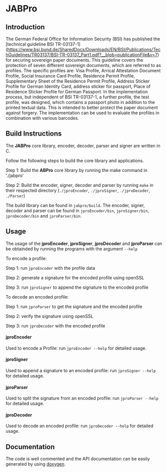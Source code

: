 # JABPro

## Introduction

The German Federal Office for Information Security (BSI) has published the [technical guideline BSI TR-03137-1] (https://www.bsi.bund.de/SharedDocs/Downloads/EN/BSI/Publications/TechGuidelines/TR03137/BSI-TR-03137_Part1.pdf?__blob=publicationFile&v=7) for securing sovereign paper documents. This guideline covers the protection of seven different sovereign documents, which are referred to as profiles. The specific profiles are: Visa Profile, Arrical Attestation Document Profile, Social Insurance Card Profile, Residence Permit Profile, Supplementary Sheet of the Residence Permit Profile, Address Sticker Profile for German Identity Card, address sticker for passport, Place of Residence Sticker Profile for German Passport. In the implementation process, but independent of BSI TR-03137-1, a further profile, the test profile, was designed, which contains a passport photo in addition to the printed textual data. This is intended to better protect the paper document against forgery. The implementation can be used to evaluate the profiles in combination with various barcodes.

## Build Instructions
The **JABPro** core library, encoder, decoder, parser and signer are written in C.

Follow the following steps to build the core library and applications.

Step 1: Build the **ABPro** core library by running the make command in './jabpro'

Step 2: Build the encoder, signer, decoder and parser by running `make` in their respected directory (`./jproEncoder`, `./jproSigner`, `./jproDecoder`, `./Parser`)

The build library can be found in `jabpro/build`. The encoder, signer, decoder and parser can be found in `jproEncoder/bin`, `jproSigner/bin`, `jproDecoder/bin` and `jproParser/bin`.

## Usage
The usage of the **jproEncoder**, **jproSigner**, **jproDecoder** and **jproParser** can be obtainded by running the programs with the argument `--help`

To encode a profile:

Step 1: run `jproEncoder` with the profile data

Step 2: generate a signature for the encoded profile using openSSL

Step 3: run `jproSigner` to append the signature to the encoded profile

To decode an encoded profile:

Step 1: run `jproParser` to get the signature and the encoded profile

Step 2: verify the signature using openSSL

Step 3: run `jproDecoder` with the encoded profile

#### jproEncoder
Used to encode a Profile:
run `jproEncoder --help` for detailed usage.

#### jproSigner
Used to append a signature to an encoded profile:
run `jproSigner --help` for detailed usage.

#### jproParser
Used to split the signature from an encoded profile:
run `jproParser --help` for detailed usage.

#### jproDecoder
Used to decode an encoded profile:
run `jproDecoder --help` for detailed usage.

## Documentation
The code is well commented and the API documentation can be easily generated by using [doxygen](https://www.doxygen.nl/).

	